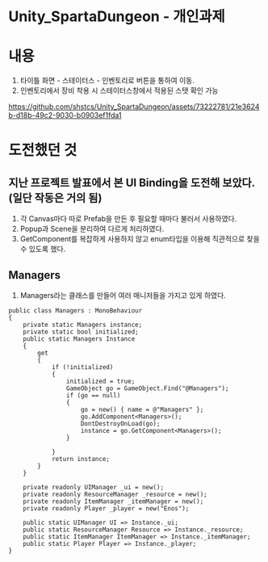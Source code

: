 # Unity_SpartaDungeon - 개인과제

# 내용
1. 타이틀 화면 - 스테이터스 - 인벤토리로 버튼을 통하여 이동.
2. 인벤토리에서 장비 착용 시 스테이터스창에서 적용된 스탯 확인 가능


https://github.com/shstcs/Unity_SpartaDungeon/assets/73222781/21e3624b-d18b-49c2-9030-b0903ef1fda1


# 도전했던 것
## 지난 프로젝트 발표에서 본 UI Binding을 도전해 보았다.(일단 작동은 거의 됨)
1. 각 Canvas마다 따로 Prefab을 만든 후 필요할 때마다 불러서 사용하였다.
2. Popup과 Scene을 분리하여 다르게 처리하였다.
3. GetComponent를 복잡하게 사용하지 않고 enum타입을 이용해 직관적으로 찾을 수 있도록 했다.

## Managers
1. Managers라는 클래스를 만들어 여러 매니저들을 가지고 있게 하였다.

```
public class Managers : MonoBehaviour
{
    private static Managers instance;
    private static bool initialized;
    public static Managers Instance
    {
        get
        {
            if (!initialized)
            {
                initialized = true;
                GameObject go = GameObject.Find("@Managers");
                if (go == null)
                {
                    go = new() { name = @"Managers" };
                    go.AddComponent<Managers>();
                    DontDestroyOnLoad(go);
                    instance = go.GetComponent<Managers>();
                }

            }
            return instance;
        }
    }

    private readonly UIManager _ui = new();
    private readonly ResourceManager _resource = new();
    private readonly ItemManager _itemManager = new();
    private readonly Player _player = new("Enos");

    public static UIManager UI => Instance._ui;
    public static ResourceManager Resource => Instance._resource;
    public static ItemManager ItemManager => Instance._itemManager;
    public static Player Player => Instance._player;
}

```
